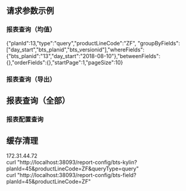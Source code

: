 ## 请求参数示例
### 报表查询（均值）
{"planId":13,"type":"query","productLineCode":"ZF", "groupByFields":["day_start","bts_planid","bts_versionid"],"whereFields":{"bts_planid":"13","day_start":"2018-08-10"},"betweenFields":{},"orderFields":{},"startPage":1,"pageSize":10}
### 报表查询（导出）

## 报表查询（全部）

### 报表配置查询

## 缓存清理
172.31.44.72<br>
curl "http://localhost:38093/report-config/bts-kylin?planId=45&productLineCode=ZF&queryType=query" <br>
curl "http://localhost:38093/report-config/bts-field?planId=45&productLineCode=ZF" <br>
